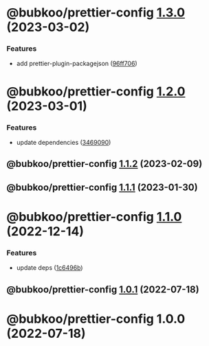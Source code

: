 # @bubkoo/prettier-config [1.3.0](https://github.com/bubkoo/configs/compare/@bubkoo/prettier-config@1.2.0...@bubkoo/prettier-config@1.3.0) (2023-03-02)


### Features

* add prettier-plugin-packagejson ([96ff706](https://github.com/bubkoo/configs/commit/96ff70619871d01ca6cbb01be69ff42f6159b074))

# @bubkoo/prettier-config [1.2.0](https://github.com/bubkoo/configs/compare/@bubkoo/prettier-config@1.1.2...@bubkoo/prettier-config@1.2.0) (2023-03-01)


### Features

* update dependencies ([3469090](https://github.com/bubkoo/configs/commit/3469090880735010c7f8f90ae746969eed1269ef))

## @bubkoo/prettier-config [1.1.2](https://github.com/bubkoo/configs/compare/@bubkoo/prettier-config@1.1.1...@bubkoo/prettier-config@1.1.2) (2023-02-09)

## @bubkoo/prettier-config [1.1.1](https://github.com/bubkoo/configs/compare/@bubkoo/prettier-config@1.1.0...@bubkoo/prettier-config@1.1.1) (2023-01-30)

# @bubkoo/prettier-config [1.1.0](https://github.com/bubkoo/configs/compare/@bubkoo/prettier-config@1.0.1...@bubkoo/prettier-config@1.1.0) (2022-12-14)


### Features

* update deps ([1c6496b](https://github.com/bubkoo/configs/commit/1c6496b5683e138e66529a7e51f7b4cd788676b8))

## @bubkoo/prettier-config [1.0.1](https://github.com/bubkoo/configs/compare/@bubkoo/prettier-config@1.0.0...@bubkoo/prettier-config@1.0.1) (2022-07-18)

# @bubkoo/prettier-config 1.0.0 (2022-07-18)
